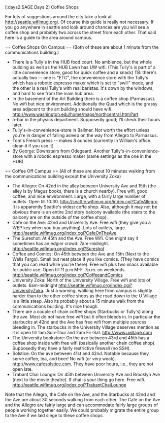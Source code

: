 [:days2:SAGE Days 2] Coffee Shops

For lots of suggestions around the city take a look at http://seattle.wifimug.org/. Of course this guide is really not necessary. If you go anywhere in seattle and look around chances are you will see a coffee shop and probably two across the street from each other. That said here is a guide to the area around campus.

== Coffee Shops On Campus ==
(Both of these are about 1 minute from the communications building.)
 * There is a Tully's in the HUB food court.   No ambience, but the whole building as well as the HUB Lawn has UW wifi. (This Tully's is part of a little convenience store, good for quick coffee and a snack) TB: there's actually two -- one is "ETC", the convenience store with the Tully's which has a robotic espresso maker which is set to "swill" mode, and the other is a real Tully's with real baristas.  It's down by the windows, and hard to see from the main hub area.
 * In the basement of the Art Building there is a coffee shop (Parnassus). No wifi but nice environment. Additionally the Quad which is the grassy area adjacent to the art building should have wifi. http://www.washington.edu/home/maps/northcentral.html?art
 * h-bar in the physics department.  Supposedly good; I'll check their hours later.
 * Tully's-in-convenience-store in Ballmer.  Not worth the effort unless you're in danger of falling asleep on the way from Allegro to Parnassus.
 * Tom's French press -- makes 8 ounces (currently in William's office.  clean it if you use it)
 * By George: Downstairs from Odegaard.  Another Tully's-in-convenience-store with a robotic espresso maker (same settings as the one in the HUB)

== Coffee Off Campus ==
(All of these are about 10 minutes walking from the communications building except the University Zoka)
 * The Allegro: On 42nd in the alley between University Ave and 15th (the alley is by Magus books, there is a church nearby). Free wifi, good coffee, and nice environment. Large, with a fairly large number of outlets. Open till 10:30. http://seattle.wifimug.org/index.cgi?CafeAllegro. It is apparently Seattle's oldest coffe shop. Also, although it may not be obvious there is an entire 2nd story balcony available (the stairs to the balcony are on the outside of the coffee shop). 
 * Cafe on the Ave: 42nd and University Ave: Free wifi (they give you a WEP key when you buy anything). Lots of outlets, large. http://seattle.wifimug.org/index.cgi?CafeOnTheAve
 * The Sureshot: At 45th and the Ave. Free Wifi. One might say it sometimes has an edgier crowd.   7am-midnight. http://seattle.wifimug.org/index.cgi?Sureshot
 * Coffee and Comics: On 45th between the Ave and 15th (Next to the Wells Fargo). Small but neat place if you like comics. (They have comics that you can read while you're there). Free wifi plus two imacs available for public use. Open till 11 p.m M-F. 7p.m. on weekends. http://seattle.wifimug.org/index.cgi?CoffeeandComics
 * University Zoka: North of the University Village. Free wifi and lots of outlets. 6am-midnight http://seattle.wifimug.org/index.cgi?UniversityZoka. Just a warning, walking here from campus is slightly harder than to the other coffee shops as the road down to the U Village is a little steep. Also its probably about a 15 minute walk from the communications building. It's nice though.
 * There are a couple of chain coffee shops (Starbucks or Tully's) along the ave. Most do not have free wifi but it often bleeds in. In particular the starbucks at 42nd and the Ave has free wifi from multiple sources bleeding in. The starbucks in the University Village deserves mention as it is open till 1am Sun-Thur and 2am Fri-Sat. http://www.uvillage.com
 * The University bookstore: On the ave between 43rd and 45th has a coffee shop inside with free wifi (basically another chain coffee shop). Supposedly they have a fairly restrictive firewall (no SSH).
 * Solstice: On the ave between 41st and 42nd.  Notable because they serve coffee, tea, and beer! No wifi (or very weak).  http://www.cafesolstice.com. They have poor hours, i.e., they are not open late.
 * Trabant Chai Lounge: On 45th between University Ave and Brooklyn Ave (next to the movie theatre). If chai is your thing go here. Free wifi. http://seattle.wifimug.org/index.cgi?TrabantChaiLounge 


Note that the Allegro, the Cafe on the Ave, and the Starbucks at 42nd and the Ave are about 30 seconds walking from each other. The Cafe on the Ave and the Allegro are fairly large and can accommodate fairly large groups of people working together easily. We could probably migrate the entire group to the Ave if we laid siege to these coffee shops. 
 
